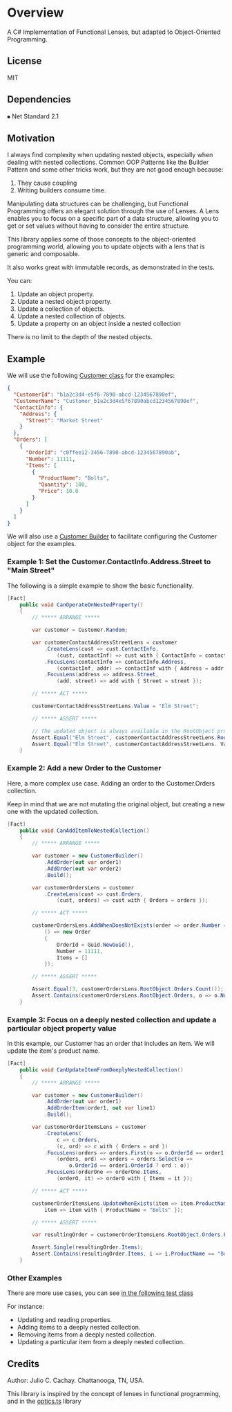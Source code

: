 # Overview
A C# Implementation of Functional Lenses, but adapted to Object-Oriented Programming.
## License
MIT
## Dependencies
⦁   Net Standard 2.1
## Motivation
I always find complexity when updating nested objects, especially when dealing with nested collections. Common OOP Patterns like the Builder Pattern and some
other tricks work, but they are not good enough because:
1. They cause coupling
2. Writing builders consume time.

Manipulating data structures can be challenging, but Functional Programming offers an elegant solution through the use of Lenses. A Lens enables you to focus on a specific part of a data structure, allowing you to get or set values without having to consider the entire structure.

This library applies some of those concepts to the object-oriented programming world, allowing you to update objects with a lens that is generic and composable.

It also works great with immutable records, as demonstrated in the tests.

You can:
1. Update an object property.
2. Update a nested object property.
3. Update a collection of objects.
4. Update a nested collection of objects.
5. Update a property on an object inside a nested collection

There is no limit to the depth of the nested objects.

## Example
We will use the following [Customer class](https://github.com/juliocachaydev/application.core.optics/blob/main/Jcg.Application.Core.Optics/Jcg.Application.Core.Optics.Tests/TestCommon/Models/Customer.cs) for the examples:
```json 
{
  "CustomerId": "b1a2c3d4-e5f6-7890-abcd-1234567890ef",
  "CustomerName": "Customer_b1a2c3d4e5f67890abcd1234567890ef",
  "ContactInfo": {
    "Address": {
      "Street": "Market Street"
    }
  },
  "Orders": [
    {
      "OrderId": "c0ffee12-3456-7890-abcd-1234567890ab",
      "Number": 11111,
      "Items": [
        {
          "ProductName": "Bolts",
          "Quantity": 100,
          "Price": 10.0
        }
      ]
    }
  ]
}
```

We will also use a [Customer Builder](https://github.com/juliocachaydev/application.core.optics/blob/main/Jcg.Application.Core.Optics/Jcg.Application.Core.Optics.Tests/TestCommon/Models/CustomerBuilder.cs) to facilitate configuring the Customer object for the examples.


### Example 1: Set the Customer.ContactInfo.Address.Street to "Main Street"
The following is a simple example to show the basic functionality.

```csharp
[Fact]
    public void CanOperateOnNestedProperty()
    {
        // ***** ARRANGE *****

        var customer = Customer.Random;

        var customerContactAddressStreetLens = customer
            .CreateLens(cust => cust.ContactInfo,
                (cust, contactInf) => cust with { ContactInfo = contactInf })
            .FocusLens(contactInfo => contactInfo.Address,
                (contactInf, addr) => contactInf with { Address = addr })
            .FocusLens(address => address.Street,
                (add, street) => add with { Street = street });

        // ***** ACT *****

        customerContactAddressStreetLens.Value = "Elm Street";

        // ***** ASSERT *****

        // The updated object is always available in the RootObject property
        Assert.Equal("Elm Street", customerContactAddressStreetLens.RootObject.ContactInfo.Address.Street);
        Assert.Equal("Elm Street", customerContactAddressStreetLens. Value);
    }
```

### Example 2: Add a new Order to the Customer
Here, a more complex use case. Adding an order to the Customer.Orders collection.

Keep in mind that we are not mutating the original object, but creating a new one with the updated collection.
```csharp
[Fact]
    public void CanAddItemToNestedCollection()
    {
        // ***** ARRANGE *****

        var customer = new CustomerBuilder()
            .AddOrder(out var order1)
            .AddOrder(out var order2)
            .Build();

        var customerOrdersLens = customer
            .CreateLens(cust => cust.Orders,
                (cust, orders) => cust with { Orders = orders });

        // ***** ACT *****

        customerOrdersLens.AddWhenDoesNotExists(order => order.Number == 11111,
            () => new Order
            {
                OrderId = Guid.NewGuid(),
                Number = 11111,
                Items = []
            });

        // ***** ASSERT *****

        Assert.Equal(3, customerOrdersLens.RootObject.Orders.Count());
        Assert.Contains(customerOrdersLens.RootObject.Orders, o => o.Number == 11111);
    }
```

### Example 3: Focus on a deeply nested collection and update a particular object property value
In this example, our Customer has an order that includes an item. We will update the item's product name.

```csharp 
[Fact]
    public void CanUpdateItemFromDeeplyNestedCollection()
    {
        // ***** ARRANGE *****

        var customer = new CustomerBuilder()
            .AddOrder(out var order1)
            .AddOrderItem(order1, out var line1)
            .Build();

        var customerOrderItemsLens = customer
            .CreateLens(
                c => c.Orders,
                (c, ord) => c with { Orders = ord })
            .FocusLens(orders => orders.First(o => o.OrderId == order1.OrderId),
                (orders, ord) => orders = orders.Select(o =>
                    o.OrderId == order1.OrderId ? ord : o))
            .FocusLens(orderOne => orderOne.Items,
                (orderO, it) => orderO with { Items = it });

        // ***** ACT *****

        customerOrderItemsLens.UpdateWhenExists(item => item.ProductName == line1.ProductName,
            item => item with { ProductName = "Bolts" });

        // ***** ASSERT *****

        var resultingOrder = customerOrderItemsLens.RootObject.Orders.First(o => o.OrderId == order1.OrderId);

        Assert.Single(resultingOrder.Items);
        Assert.Contains(resultingOrder.Items, i => i.ProductName == "Bolts");
    }
```

### Other Examples
There are more use cases, you can see [in the following test class](https://github.com/juliocachaydev/application.core.optics/blob/main/Jcg.Application.Core.Optics/Jcg.Application.Core.Optics.Tests/LensTests.cs)

For instance:
- Updating and reading properties.
- Adding items to a deeply nested collection.
- Removing items from a deeply nested collection.
- Updating a particular item from a deeply nested collection.


## Credits
Author: Julio C. Cachay. Chattanooga, TN, USA.

This library is inspired by the concept of lenses in functional programming, and in the [optics.ts](https://akheron.github.io/optics-ts/) library
